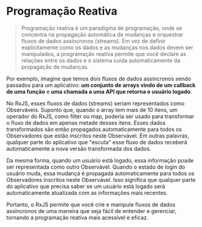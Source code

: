 # Programação Reativa
> Programação reativa é um paradigma de programação, onde se concentra na propagação automática de mudanças e orquestrar fluxos de dados assíncronos (streams). Em vez de definir explicitamente como os dados e as mudanças nos dados devem ser manipulados, a programação reativa permite que você declare as relações entre os dados e o sistema cuida automaticamente da propagação de mudanças.

Por exemplo, imagine que temos dois fluxos de dados assíncronos sendo passados para um aplicativo: **um conjunto de arrays vindo de um callback de uma função** e **uma chamada a uma API que retorna o usuário logado**.

No RxJS, esses fluxos de dados (streams) seriam representados como Observáveis. Suponto que, quando o array tem mais de 10 itens, um operador do RxJS, como filter ou map, poderia ser usado para transformar o fluxo de dados em apenas metade desses itens. Esses dados transformados são então propagados automaticamente para todos os Observadores que estão inscritos neste Observável. Em outras palavras, qualquer parte do aplicativo que "escuta" esse fluxo de dados receberá automaticamente a nova versão transformada dos dados.

Da mesma forma, quando um usuário está logado, essa informação poade ser representada como outro Observável. Quando o estado de login do usuário muda, essa mudança é propagada automaticamente para todos os Observadores inscritos neste Observável. Isso significa que qualquer parte do aplicativo que precisa saber se um usuário está logado será automaticamente atualizada com as informações mais recentes.

Portanto, o RxJS permite que você crie e manipule fluxos de dados assíncronos de uma maneira que seja fácil de entender e gerenciar, tornando a programação reativa mais acessível e eficaz.